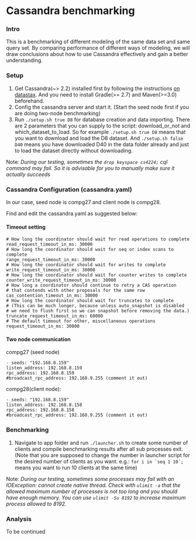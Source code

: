 Cassandra benchmarking
==============================================

### Intro
This is a benchmarking of different modeling of the same data set and same query set. By comparing performance of different ways of modeling, we will draw conclusions about how to use Cassandra effectively and gain a better understanding.

### Setup
1. Get Cassandra(~> 2.2) installed first by following the instructions [on datastax](http://docs.datastax.com/en/cassandra/2.1/cassandra/install/install_cassandraTOC.html). And you need to install Gradle(>= 2.7) and Maven(>=3.0) beforehand. 
2. Config the cassandra server and start it. (Start the seed node first if you are doing two-node benchmarking)
3. Run ```./setup.sh true D8``` for database creation and data importing.
   There are 2 parameters that you can supply to the script: download_or_not and which_dataset_to_load.
   So for example ```./setup.sh true D8``` means that you want to download and load the D8 dataset. And ```./setup.sh false D40``` means you have downloaded D40 in the data folder already and just to load the dataset directly without downloading.

Note: *During our testing, sometimes the ```drop keyspace cs4224;``` cql command may fail. So it is advisable for you to manually make sure it actually succeeds*

### Cassandra Configuration (cassandra.yaml)
In our case, seed node is compg27 and client node is compg28. 

Find and edit the cassandra.yaml as suggested below:

#### Timeout setting
```
# How long the coordinator should wait for read operations to complete
read_request_timeout_in_ms: 30000
# How long the coordinator should wait for seq or index scans to complete
range_request_timeout_in_ms: 30000
# How long the coordinator should wait for writes to complete
write_request_timeout_in_ms: 30000
# How long the coordinator should wait for counter writes to complete
counter_write_request_timeout_in_ms: 30000
# How long a coordinator should continue to retry a CAS operation
# that contends with other proposals for the same row
cas_contention_timeout_in_ms: 30000
# How long the coordinator should wait for truncates to complete
# (This can be much longer, because unless auto_snapshot is disabled
# we need to flush first so we can snapshot before removing the data.)
truncate_request_timeout_in_ms: 60000
# The default timeout for other, miscellaneous operations
request_timeout_in_ms: 30000
```

#### Two node communication
compg27 (seed node)
```
- seeds: "192.168.8.159"
listen_address: 192.168.8.159
rpc_address: 192.168.8.159
#broadcast_rpc_address: 192.168.9.255 (comment it out)
```

compg28(client node):
```
- seeds: "192.168.8.159"
listen_address: 192.168.8.158
rpc_address: 192.168.8.158
#broadcast_rpc_address: 192.168.9.255 (comment it out)
```

### Benchmarking
1. Navigate to app folder and run ```./launcher.sh``` to create some number of clients and compile benchmarking results after all sub processes exit. (Note that you are supposed to change the number in launcher script for the desired number of clients as you want. e.g.: ```for i in `seq 1 10`;``` means you want to run 10 clients at the same time) 

Note: *During our testing, sometimes some processes may fail with an IOException: cannot create native thread. Check with ```ulimit -a``` that the allowed maximum number of processes is not too long and you should have enough memory. You can use ```ulimit -Su 8192``` to increase maximum process allowed to 8192.*

### Analysis
To be continued
